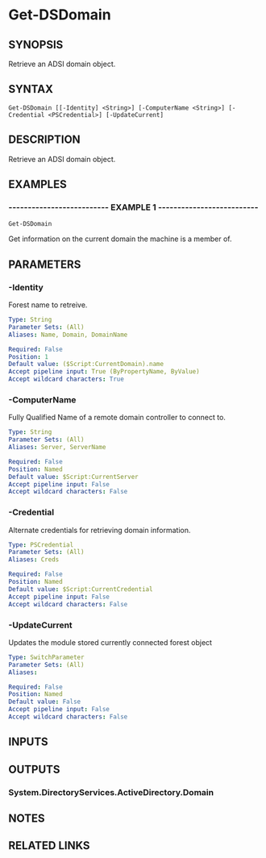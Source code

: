 ﻿---
external help file: PSAD-help.xml
online version: 
schema: 2.0.0
---

# Get-DSDomain

## SYNOPSIS
Retrieve an ADSI domain object.

## SYNTAX

```
Get-DSDomain [[-Identity] <String>] [-ComputerName <String>] [-Credential <PSCredential>] [-UpdateCurrent]
```

## DESCRIPTION
Retrieve an ADSI domain object.

## EXAMPLES

### -------------------------- EXAMPLE 1 --------------------------
```
Get-DSDomain
```

Get information on the current domain the machine is a member of.

## PARAMETERS

### -Identity
Forest name to retreive.

```yaml
Type: String
Parameter Sets: (All)
Aliases: Name, Domain, DomainName

Required: False
Position: 1
Default value: ($Script:CurrentDomain).name
Accept pipeline input: True (ByPropertyName, ByValue)
Accept wildcard characters: True
```

### -ComputerName
Fully Qualified Name of a remote domain controller to connect to.

```yaml
Type: String
Parameter Sets: (All)
Aliases: Server, ServerName

Required: False
Position: Named
Default value: $Script:CurrentServer
Accept pipeline input: False
Accept wildcard characters: False
```

### -Credential
Alternate credentials for retrieving domain information.

```yaml
Type: PSCredential
Parameter Sets: (All)
Aliases: Creds

Required: False
Position: Named
Default value: $Script:CurrentCredential
Accept pipeline input: False
Accept wildcard characters: False
```

### -UpdateCurrent
Updates the module stored currently connected forest object

```yaml
Type: SwitchParameter
Parameter Sets: (All)
Aliases: 

Required: False
Position: Named
Default value: False
Accept pipeline input: False
Accept wildcard characters: False
```

## INPUTS

## OUTPUTS

### System.DirectoryServices.ActiveDirectory.Domain

## NOTES

## RELATED LINKS


